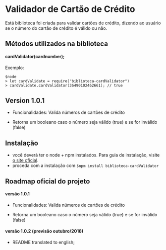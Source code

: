 # Validador de Cartão de Crédito

Está biblioteca foi criada para validar cartões de crédito, dizendo ao usuário se o número do cartão de crédito é válido ou não.

## Métodos utilizados na biblioteca

#### cardValidator(cardnumber);

Exemplo:

```
$node
> let cardValidate = require("biblioteca-cardValidator")
> cardValidate.cardValidator(36490102462661); // true
```


## Version 1.0.1

-   Funcionalidades: Valida números de cartões de crédito

-   Retorna um booleano caso o número seja válido (true) e se for inválido (false)

## Instalação
-   você deverá ter o node + npm instalados. Para guia de instalação, visite  [o site oficial](https://www.npmjs.com/get-npm).
-   proceda com a instalação com  `$npm install biblioteca-cardValidator`

## Roadmap oficial do projeto

#### versão 1.0.1

-   Funcionalidades: Valida números de cartões de crédito

-   Retorna um booleano caso o número seja válido (true) e se for inválido (false)

#### versão 1.0.2 (previsão outubro/2018)

-  README translated to english;
